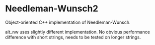 # Needleman-Wunsch2
Object-oriented C++ implementation of Needleman-Wunsch.

alt_nw uses slightly different implementation. No obvious performance difference with short strings, needs to be tested on longer strings.
